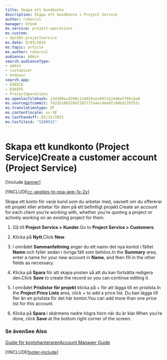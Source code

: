 ```yaml
---
title: Skapa ett kundkonto
description: Skapa ett kundkonto i Project Service
author: ruhercul
manager: kfend
ms.service: project-operations
ms.custom:
- dyn365-projectservice
ms.date: 8/03/2018
ms.topic: article
ms.author: ruhercul
audience: Admin
search.audienceType:
- admin
- customizer
- enduser
search.app:
- D365CE
- D365PS
- ProjectOperations
ms.openlocfilehash: 13d309ac8200c114624cec69fa124d6af766cba8
ms.sourcegitcommit: fa32b1893286f20271fa4ec4be8fc68bd135f53c
ms.translationtype: HT
ms.contentlocale: sv-SE
ms.lasthandoff: 02/15/2021
ms.locfileid: "5290532"
---
```

# <a name="create-a-customer-account-project-service"></a><span data-ttu-id="36f28-103">Skapa ett kundkonto (Project Service)</span><span class="sxs-lookup"><span data-stu-id="36f28-103">Create a customer account (Project Service)</span></span>

[!include [banner](../includes/psa-now-project-operations.md)]

[!INCLUDE[cc-applies-to-psa-app-1x-2x](../includes/cc-applies-to-psa-app-1x-2x.md)]

<span data-ttu-id="36f28-104">Skapa ett konto för varje kund som du arbetar med, oavsett om du offererar ett projekt eller arbetar för dem på ett befintligt projekt.</span><span class="sxs-lookup"><span data-stu-id="36f28-104">Create an account for each client you’re working with, whether you’re quoting a project or actively working on an existing project for them.</span></span>  
  
1.  <span data-ttu-id="36f28-105">Gå till **Project Service > Kunder**.</span><span class="sxs-lookup"><span data-stu-id="36f28-105">Go to **Project Service > Customers**.</span></span>  
  
2.  <span data-ttu-id="36f28-106">Klicka på **Nytt**.</span><span class="sxs-lookup"><span data-stu-id="36f28-106">Click **New**.</span></span>  
  
3.  <span data-ttu-id="36f28-107">I området **Sammanfattning** anger du ett namn det nya kontot i fältet **Namn** och fyller sedan i övriga fält som behövs.</span><span class="sxs-lookup"><span data-stu-id="36f28-107">In the **Summary** area, enter a name for your new account in **Name**, and then fill in the other fields as necessary.</span></span>  
  
4.  <span data-ttu-id="36f28-108">Klicka på **Spara** för att skapa posten så att du kan fortsätta redigera den.</span><span class="sxs-lookup"><span data-stu-id="36f28-108">Click **Save** to create the record so you can continue editing it.</span></span>  
  
5.  <span data-ttu-id="36f28-109">I området **Prislistor för projekt** klicka på + för att lägga till en prislista.</span><span class="sxs-lookup"><span data-stu-id="36f28-109">In the **Project Price Lists** area, click + to add a price list.</span></span> <span data-ttu-id="36f28-110">Du kan lägga till fler än en prislista för det här kontot.</span><span class="sxs-lookup"><span data-stu-id="36f28-110">You can add more than one price list for this account.</span></span>  
  
6.  <span data-ttu-id="36f28-111">Klicka på **Spara** i skärmens nedre högra hörn när du är klar.</span><span class="sxs-lookup"><span data-stu-id="36f28-111">When you’re done, click **Save** at the bottom right corner of the screen.</span></span>  
  
### <a name="see-also"></a><span data-ttu-id="36f28-112">Se även</span><span class="sxs-lookup"><span data-stu-id="36f28-112">See Also</span></span>  
 [<span data-ttu-id="36f28-113">Guide för kontohanteraren</span><span class="sxs-lookup"><span data-stu-id="36f28-113">Account Manager Guide</span></span>](../psa/account-manager-guide.md)


[!INCLUDE[footer-include](../includes/footer-banner.md)]